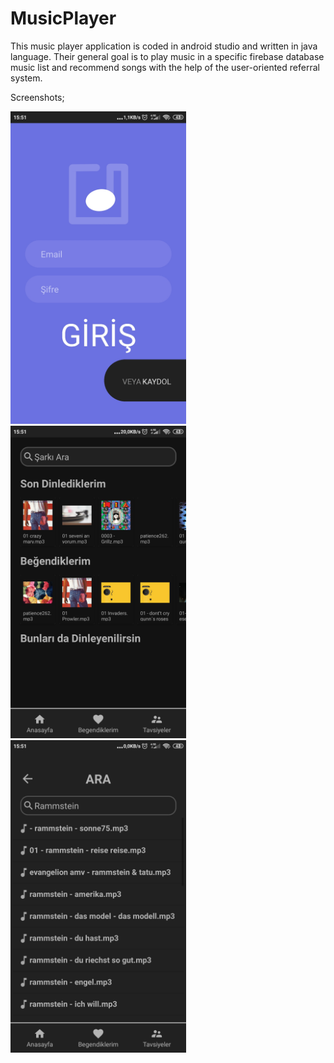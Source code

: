 # MusicPlayer
This music player application is coded in android studio and written in java language. Their general goal is to play music in a specific firebase database music list and recommend songs with the help of the user-oriented referral system. 

Screenshots;

<img src="https://github.com/muhammedalici/MusicPlayer/blob/master/readme%20pics/Screenshot_2020-01-19-15-51-03-227_com.example.musicapp.jpg" alt="Login" width="281" height="500">   <img src="https://github.com/muhammedalici/MusicPlayer/blob/master/readme%20pics/Screenshot_2020-01-19-15-51-36-904_com.example.musicapp.jpg" alt="Main" width="281" height="500">   <img src="https://github.com/muhammedalici/MusicPlayer/blob/master/readme%20pics/Screenshot_2020-01-19-15-51-52-933_com.example.musicapp.jpg" alt="Searh" width="281" height="500">
